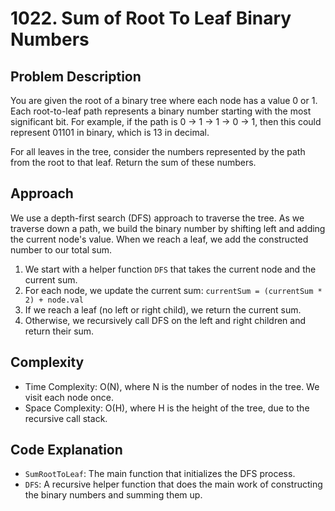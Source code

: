 # 1022. Sum of Root To Leaf Binary Numbers

## Problem Description
You are given the root of a binary tree where each node has a value 0 or 1. Each root-to-leaf path represents a binary number starting with the most significant bit. For example, if the path is 0 -> 1 -> 1 -> 0 -> 1, then this could represent 01101 in binary, which is 13 in decimal.

For all leaves in the tree, consider the numbers represented by the path from the root to that leaf. Return the sum of these numbers.

## Approach
We use a depth-first search (DFS) approach to traverse the tree. As we traverse down a path, we build the binary number by shifting left and adding the current node's value. When we reach a leaf, we add the constructed number to our total sum.

1. We start with a helper function `DFS` that takes the current node and the current sum.
2. For each node, we update the current sum: `currentSum = (currentSum * 2) + node.val`
3. If we reach a leaf (no left or right child), we return the current sum.
4. Otherwise, we recursively call DFS on the left and right children and return their sum.

## Complexity
- Time Complexity: O(N), where N is the number of nodes in the tree. We visit each node once.
- Space Complexity: O(H), where H is the height of the tree, due to the recursive call stack.

## Code Explanation
- `SumRootToLeaf`: The main function that initializes the DFS process.
- `DFS`: A recursive helper function that does the main work of constructing the binary numbers and summing them up.